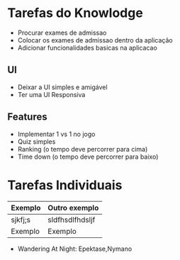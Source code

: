 # Tarefas do Knowlodge
* Procurar exames de admissao
* Colocar os exames de admissao dentro da aplicação
* Adicionar funcionalidades basicas na aplicacao
## UI
* Deixar a UI simples e amigável
* Ter uma UI Responsiva
## Features
* Implementar 1 vs 1 no jogo
* Quiz simples
* Ranking (o tempo deve percorrer para cima)
* Time down (o tempo deve percorrer para baixo)


# Tarefas Individuais
Exemplo | Outro exemplo
--------|----------------
sjkfj;s |sldfhsdlfhdsljf
Exemplo | Exemplo

* Wandering At Night: Epektase,Nymano
